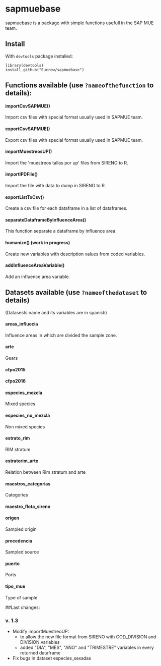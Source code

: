 # sapmuebase

sapmuebase is a package with simple functions usefull in the SAP MUE team.

## Install
With `devtools` package installed:
```
library(devtools)
install_github("Eucrow/sapmuebase")
```

## Functions available (use `?nameofthefunction` to details):
#### importCsvSAPMUE()
Import csv files with special format usually used in SAPMUE team.
#### exportCsvSAPMUE()
Export csv files with special format usually used in SAPMUE team.
#### importMuestreosUP()
Import the 'muestreos tallas por up' files from SIRENO to R. 
#### importIPDFile()
Import the file with data to dump in SIRENO to R.
#### exportListToCsv()
Create a csv file for each dataframe in a list of dataframes.
#### separateDataframeByInfluenceArea()
This function separate a dataframe by influence area.
#### humanize() (work in progress)
Create new variables with description values from coded variables.
#### addInfluenceAreaVariable()
Add an influence area variable.

## Datasets available (use `?nameofthedataset` to details)
(Datasests name and its variables are in spanish)
#### areas_influecia
Influence areas in which are divided the sample zone.
#### arte
Gears
#### cfpo2015
#### cfpo2016
#### especies_mezcla
Mixed species
#### especies_no_mezcla
Non mixed species
#### estrato_rim
RIM stratum
#### estratorim_arte
Relation between Rim stratum and arte
#### maestros_categorias
Categories
#### maestro_flota_sireno
#### origen
Sampled origin
#### procedencia
Sampled source
#### puerto
Ports
#### tipo_mue
Type of sample

##Last changes:
### v. 1.3
- Modify importMuestreoUP:
   * to allow the new file format from SIRENO with COD_DIVISION and DIVISION variables
   * added "DIA", "MES", "AÑO" and "TRIMESTRE" variables in every returned dataframe
- Fix bugs in dataset especies_sexadas
